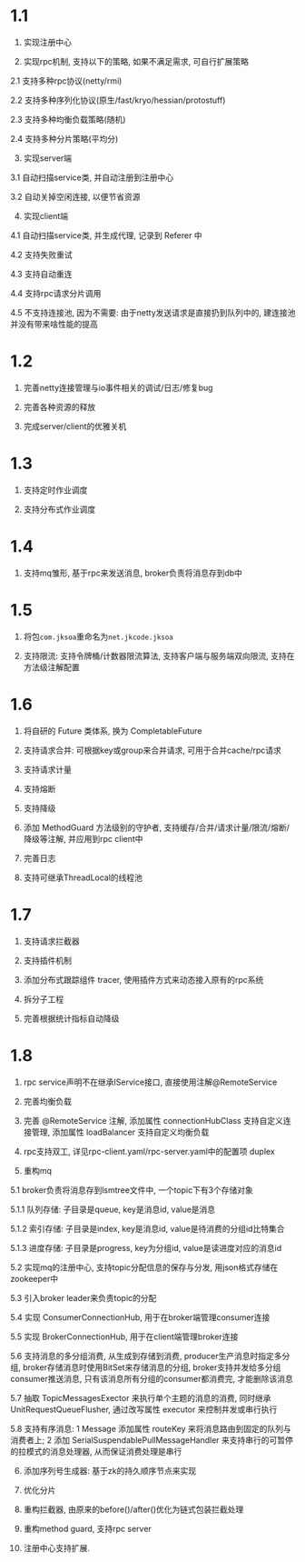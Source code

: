 # 1.1 
1. 实现注册中心

2. 实现rpc机制, 支持以下的策略, 如果不满足需求, 可自行扩展策略

2.1 支持多种rpc协议(netty/rmi)

2.2 支持多种序列化协议(原生/fast/kryo/hessian/protostuff)

2.3 支持多种均衡负载策略(随机)

2.4 支持多种分片策略(平均分)

3. 实现server端

3.1 自动扫描service类, 并自动注册到注册中心

3.2 自动关掉空闲连接, 以便节省资源

4. 实现client端

4.1 自动扫描service类, 并生成代理, 记录到 Referer 中

4.2 支持失败重试

4.3 支持自动重连

4.4 支持rpc请求分片调用

4.5 不支持连接池, 因为不需要: 由于netty发送请求是直接扔到队列中的, 建连接池并没有带来啥性能的提高

# 1.2
1. 完善netty连接管理与io事件相关的调试/日志/修复bug

2. 完善各种资源的释放

3. 完成server/client的优雅关机

# 1.3
1. 支持定时作业调度

2. 支持分布式作业调度

# 1.4
1. 支持mq雏形, 基于rpc来发送消息, broker负责将消息存到db中

# 1.5
1. 将包`com.jksoa`重命名为`net.jkcode.jksoa`

2. 支持限流: 支持令牌桶/计数器限流算法, 支持客户端与服务端双向限流, 支持在方法级注解配置

# 1.6
1. 将自研的 Future 类体系, 换为 CompletableFuture

2. 支持请求合并: 可根据key或group来合并请求, 可用于合并cache/rpc请求

3. 支持请求计量

4. 支持熔断

5. 支持降级

6. 添加 MethodGuard 方法级别的守护者, 支持缓存/合并/请求计量/限流/熔断/降级等注解, 并应用到rpc client中

7. 完善日志

8. 支持可继承ThreadLocal的线程池

# 1.7

1. 支持请求拦截器

2. 支持插件机制

3. 添加分布式跟踪组件 tracer, 使用插件方式来动态接入原有的rpc系统

4. 拆分子工程

5. 完善根据统计指标自动降级

# 1.8

1. rpc service声明不在继承IService接口, 直接使用注解@RemoteService

2. 完善均衡负载

3. 完善 @RemoteService 注解, 添加属性 connectionHubClass 支持自定义连接管理, 添加属性 loadBalancer 支持自定义均衡负载

4. rpc支持双工, 详见rpc-client.yaml/rpc-server.yaml中的配置项 duplex

5. 重构mq

5.1 broker负责将消息存到lsmtree文件中, 一个topic下有3个存储对象

5.1.1 队列存储: 子目录是queue, key是消息id, value是消息

5.1.2 索引存储: 子目录是index, key是消息id, value是待消费的分组id比特集合

5.1.3 进度存储: 子目录是progress, key为分组id, value是读进度对应的消息id

5.2 实现mq的注册中心, 支持topic分配信息的保存与分发, 用json格式存储在zookeeper中

5.3 引入broker leader来负责topic的分配

5.4 实现 ConsumerConnectionHub, 用于在broker端管理consumer连接

5.5 实现 BrokerConnectionHub, 用于在client端管理broker连接

5.6 支持消息的多分组消费, 从生成到存储到消费, producer生产消息时指定多分组, broker存储消息时使用BitSet来存储消息的分组, broker支持并发给多分组consumer推送消息, 只有该消息所有分组的consumer都消费完, 才能删除该消息

5.7 抽取 TopicMessagesExector 来执行单个主题的消息的消费, 同时继承 UnitRequestQueueFlusher, 通过改写属性 executor 来控制并发或串行执行

5.8 支持有序消息: 1 Message 添加属性 routeKey 来将消息路由到固定的队列与消费者上;  2 添加 SerialSuspendablePullMessageHandler 来支持串行的可暂停的拉模式的消息处理器, 从而保证消费处理是串行

6. 添加序列号生成器: 基于zk的持久顺序节点来实现

7. 优化分片

8. 重构拦截器, 由原来的before()/after()优化为链式包装拦截处理

9. 重构method guard, 支持rpc server

10. 注册中心支持扩展.